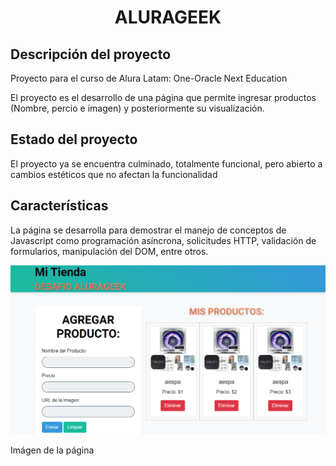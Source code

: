 <h1 align="center"> ALURAGEEK </h1>
<h2>Descripción del proyecto</h2>
<p>Proyecto para el curso de Alura Latam: One-Oracle Next Education</p>
<p>El proyecto es el desarrollo de una página que permite ingresar productos (Nombre, percio e imagen) y posteriormente su visualización. </p>
<h2>Estado del proyecto</h2>
<p>El proyecto ya se encuentra culminado, totalmente funcional, pero abierto a cambios estéticos que no afectan la funcionalidad</p>
<h2>Características</h2>
<p>La página se desarrolla para demostrar el manejo de conceptos de Javascript como programación asíncrona, solicitudes HTTP, validación de formularios, manipulación del DOM, entre otros.</p>
<img src="captura.png" alt="Captura general">
<p>Imágen de la página</p>
